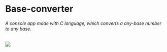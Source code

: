 # Base-converter
###### A console app made with C language, which converts a any-base number to any base. 

<img src="https://img.shields.io/badge/c%20-%2300599C.svg?&style=for-the-badge&logo=c&logoColor=white"/>
